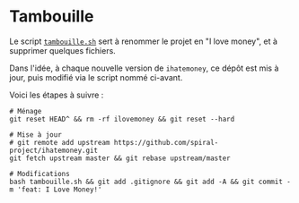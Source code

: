 # Tambouille

Le script [`tambouille.sh`](tambouille.sh) sert à renommer le projet en "I love money", et à supprimer quelques fichiers.

Dans l'idée, à chaque nouvelle version de `ihatemoney`, ce dépôt est mis à jour, puis modifié via le script nommé ci-avant.

Voici les étapes à suivre :

```shell
# Ménage
git reset HEAD^ && rm -rf ilovemoney && git reset --hard

# Mise à jour
# git remote add upstream https://github.com/spiral-project/ihatemoney.git
git fetch upstream master && git rebase upstream/master

# Modifications
bash tambouille.sh && git add .gitignore && git add -A && git commit -m 'feat: I Love Money!'
```
